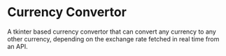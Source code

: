 # Currency Convertor

A tkinter based currency convertor that can convert any currency to any other currency, depending on the exchange rate fetched in real time from an API.